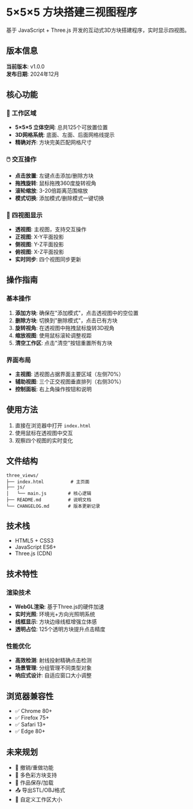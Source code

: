 # 5×5×5 方块搭建三视图程序

基于 JavaScript + Three.js 开发的互动式3D方块搭建程序，实时显示四视图。

## 版本信息

**当前版本**: v1.0.0  
**发布日期**: 2024年12月

## 核心功能

### 🎯 工作区域
- **5×5×5 立体空间**: 总共125个可放置位置
- **3D网格系统**: 底面、左面、后面网格线提示
- **精确对齐**: 方块完美匹配网格尺寸

### 🖱️ 交互操作
- **点击放置**: 左键点击添加/删除方块
- **拖拽旋转**: 鼠标拖拽360度旋转视角
- **滚轮缩放**: 3-20倍距离范围缩放
- **模式切换**: 添加模式/删除模式一键切换

### 📐 四视图显示
- **透视图**: 主视图，支持交互操作
- **正视图**: X-Y平面投影
- **侧视图**: Y-Z平面投影  
- **俯视图**: X-Z平面投影
- **实时同步**: 四个视图同步更新

## 操作指南

### 基本操作
1. **添加方块**: 确保在"添加模式"，点击透视图中的空位置
2. **删除方块**: 切换到"删除模式"，点击已有方块
3. **旋转视角**: 在透视图中拖拽鼠标旋转3D视角
4. **缩放视图**: 使用鼠标滚轮调整视距
5. **清空工作区**: 点击"清空"按钮重置所有方块

### 界面布局
- **主视图**: 透视图占据界面主要区域（左侧70%）
- **辅助视图**: 三个正交视图垂直排列（右侧30%）
- **控制面板**: 右上角操作按钮和说明

## 使用方法

1. 直接在浏览器中打开 `index.html`
2. 使用鼠标在透视图中交互
3. 观察四个视图的实时变化

## 文件结构

```
three_views/
├── index.html          # 主页面
├── js/
│   └── main.js        # 核心逻辑
├── README.md          # 说明文档
└── CHANGELOG.md       # 版本更新记录
```

## 技术栈

- HTML5 + CSS3
- JavaScript ES6+
- Three.js (CDN)

## 技术特性

### 渲染技术
- **WebGL渲染**: 基于Three.js的硬件加速
- **实时光照**: 环境光+方向光照明系统
- **线框显示**: 方块边缘线框增强立体感
- **透明占位**: 125个透明方块提升点击精度

### 性能优化
- **高效检测**: 射线投射精确点击检测
- **场景管理**: 分组管理不同类型对象
- **响应式设计**: 自适应窗口大小调整

## 浏览器兼容性

- ✅ Chrome 80+
- ✅ Firefox 75+
- ✅ Safari 13+
- ✅ Edge 80+

## 未来规划

- 🔄 撤销/重做功能
- 🎨 多色彩方块支持
- 💾 作品保存/加载
- 📤 导出STL/OBJ格式
- 🔧 自定义工作区大小